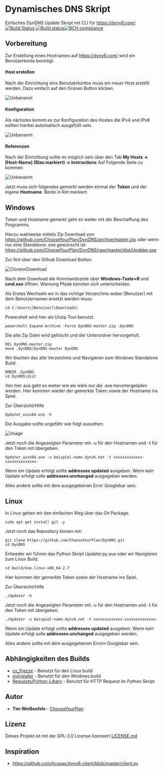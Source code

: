 # Dynamisches DNS Skript 
Einfaches DynDNS Update Skript mit CLI für <https://dynv6.com/>
 [![Build Status](https://travis-ci.com/ChooseYourPlan/DynDNS.svg?token=be6Muy6Mi7qz4Sp8pyY8&branch=master)](https://travis-ci.com/ChooseYourPlan/DynDNS) [![Build status](https://ci.appveyor.com/api/projects/status/qha8twuxuw8kchs3?svg=true)](https://ci.appveyor.com/project/ChooseYourPlan/dyndns)[![BCH compliance](https://bettercodehub.com/edge/badge/ChooseYourPlan/DynDNS?branch=master)](https://bettercodehub.com/)
 
## Vorbereitung
 
Zur Erstellung eines Hostnames auf <https://dynv6.com/> wird ein Benutzerkonto benötigt.

#### Host erstellen 
Nach der Einrichtung eins Benutzerkontos muss ein neuer Host erstellt werden.
Dazu einfach auf den Grünen Button klicken.

![Unbenannt](https://user-images.githubusercontent.com/32968964/56475688-fed34080-648b-11e9-8360-950d380828f4.png)

#### Konfiguration
Als nächstes kommt es zur Konfiguration des Hostes die IPv4 und IPv6 sollten hierbei automatisch ausgefüllt sein.

![Unbenannt](https://user-images.githubusercontent.com/32968964/56475779-79509000-648d-11e9-940b-9808eeccab80.png)

#### Referenzen
Nach der Einrichtung sollte es möglich sein über den Tab **My Hosts -> [Host-Name] (Blau markiert) -> Instructions**
Auf Folgende Seite zu kommen

![Unbenannt](https://user-images.githubusercontent.com/32968964/56476990-8034ce00-64a0-11e9-8c77-7380b21ad94f.png)

Jetzt muss sich folgendes gemerkt werden einmal der **Token** und der eigene **Hostname**. Beide in Rot markiert.

## Windows
Token und Hostname gemerkt geht es weiter mit der Beschaffung des Programms.

Hierzu wahlweise mittels Zip Download von:
<https://github.com/ChooseYourPlan/DynDNS/archive/master.zip> 
oder wenn nur eine Standalone .exe gewünscht ist: 
<https://github.com/ChooseYourPlan/DynDNS/raw/master/dist/Updater.exe>

Zur Not über den Github Download Button:

![CloneorDownload](https://user-images.githubusercontent.com/32968964/56475415-4952be00-6488-11e9-9fab-82ee9681baf2.png)

Nach dem Download die Kommandozeile über **Windows-Taste+R** und **cmd.exe** öffnen.
Warnung Pfade könnten sich unterscheiden.

Als Erstes Wechseln wir in das richtige Verzeichnis wobei [Benutzer] mit dem Benutzernamen ersetzt werden muss.

```
cd C:\Users\[Benutzer]\Downloads\
```
Powershell wird hier als Unzip Tool benutzt.
```
powershell Expand-Archive -Force DynDNS-master.zip .DynDNS
```

Die alte Zip Datei wird gelöscht und der Unterordner hervorgeholt.

```
DEL DynDNS-master.zip
move .DynDNS\DynDNS-master DynDNS
```

Wir löschen das alte Verzeichnis und Navigieren zum Windows Standalone Build.

```
RMDIR .DynDNS
cd DynDNS\dist
```

Von hier aus geht es weiter wie als wäre nur die .exe heruntergeladen worden.
Hier kommen wieder der gemerkte Token sowie der Hostname ins Spiel.

Zur Übersicht/Hilfe
```
Updater_winx64.exe -h
```
Die Ausgabe sollte ungefähr wie folgt aussehen:

![image](https://user-images.githubusercontent.com/32968964/56480182-33112600-64b9-11e9-96ca-0a68e12eeccb.png)

Jetzt noch die Angezeigten Parameter mit -u für den Hostnamen und -t für den Token mit übergeben.

```
Updater_winx64.exe -u beispiel-name.dynv6.net -t xxxxxxxxxxxxx-xxxxxxxxxxxxxx-
```
Wenn ein Update erfolgt sollte **addresses updated** ausgeben.
Wenn kein Update erfolgt solle **addresses unchanged** ausgegeben werden.

Alles andere sollte mit dem ausgegebenen Error Googlebar sein.  

## Linux
 
In Linux gehen wir den einfachen Weg über das Git Package.

```
sudo apt-get install git -y
```
 
Jetzt noch das Repository klonen mit:
 
```
git clone https://github.com/ChooseYourPlan/DynDNS.git
cd DynDNS
```
 
Entweder wir führen das Python Skript Updater.py aus oder wir Navigieren zum Linux Build.

```
cd build/exe.linux-x86_64-2.7
``` 
Hier kommen der gemerkte Token sowie der Hostname ins Spiel.

Zur Übersicht/Hilfe
```
./Updater -h
```
Jetzt noch die Angezeigten Parameter mit -u für den Hostnamen und -t für den Token mit übergeben.

```
./Updater -u beispiel-name.dynv6.net -t xxxxxxxxxxxxx-xxxxxxxxxxxxxx-
```
Wenn ein Update erfolgt sollte **addresses updated** ausgeben.
Wenn kein Update erfolgt solle **addresses unchanged** ausgegeben werden.

Alles andere sollte mit dem ausgegebenen Errorn Googlebar sein.  
 
## Abhängigkeiten des Builds
 
* [cx_Frezze](https://github.com/anthony-tuininga/cx_Freeze) - Benutzt für den Linux build
* [pyinstaller](https://github.com/pyinstaller/pyinstaller) - Benutzt für den Windows build
* [Requests/Python-Libary](https://github.com/kennethreitz/requests) - Benutzt für HTTP Request im Python Skript
 
## Autor
 
* **Tim Weißenfels** - [ChooseYourPlan](https://github.com/ChooseYourPlan)
 
## Lizenz
 
Dieses Projekt ist mit der GPL-3.0 License lizensiert [LICENSE.md](LICENSE.md) 
## Inspiration
 
* <https://github.com/ticosax/dynv6-client/blob/master/client.py>
